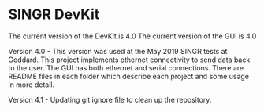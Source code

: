 # SINGR DevKit 

The current version of the DevKit is 4.0
The current version of the GUI is 4.0

Version 4.0 - This version was used at the May 2019 SINGR tests at Goddard. This project implements ethernet connectivity to send data back to the user. The GUI has both ethernet and serial connections. There are README files in each folder which describe each project and some usage in more detail. 

Version 4.1 - Updating git ignore file to clean up the repository.